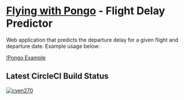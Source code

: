 # [Flying with Pongo](https://flight-pred-347402.uc.r.appspot.com/) - Flight Delay Predictor
Web application that predicts the departure delay for a given flight and departure date.  Example usage below:

[!Pongo Example](https://github.com/cyen270/flight-pred/blob/main/Pongo-Flight-Pred-Example.png?raw=True)

## Latest CircleCI Build Status
[![cyen270](https://circleci.com/gh/cyen270/flight-pred.svg?style=svg)](https://circleci.com/gh/cyen270/flight-pred)

